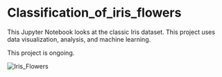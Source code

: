 # Classification_of_iris_flowers
This Jupyter Notebook looks at the classic Iris dataset. This project uses data visualization, analysis, and machine learning.

This project is ongoing.

![Iris_Flowers](https://upload.wikimedia.org/wikipedia/commons/a/ad/Iris_persica_%28Sowerby%29.jpg)
